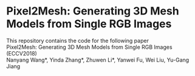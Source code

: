 # Pixel2Mesh: Generating 3D Mesh Models from Single RGB Images
This repository contains the code for the following paper</br>
Pixel2Mesh: Generating 3D Mesh Models from Single RGB Images (ECCV2018)</br>
Nanyang Wang*, Yinda Zhang*, Zhuwen Li*, Yanwei Fu, Wei Liu, Yu-Gang Jiang
